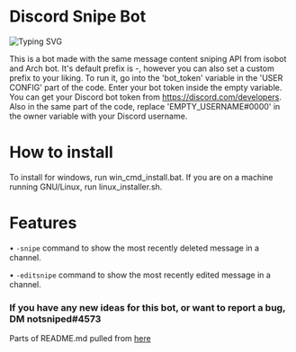 # Discord Snipe Bot
![Typing SVG](https://readme-typing-svg.herokuapp.com?color=%2336BCF7&lines=You+can+snipe+message+content;You+can+editsnipe+message+content)

This is a bot made with the same message content sniping API from isobot and Arch bot.
It's default prefix is -, however you can also set a custom prefix to your liking.
To run it, go into the 'bot_token' variable in the 'USER CONFIG' part of the code. Enter your bot
token inside the empty variable. You can get your Discord bot token from https://discord.com/developers.
Also in the same part of the code, replace 'EMPTY_USERNAME#0000' in the owner variable with your Discord username.

# How to install
To install for windows, run win_cmd_install.bat.
If you are on a machine running GNU/Linux, run linux_installer.sh.

# Features
• `-snipe` command to show the most recently deleted message in a channel.

• `-editsnipe` command to show the most recently edited message in a channel.

### If you have any new ideas for this bot, or want to report a bug, DM notsniped#4573
Parts of README.md pulled from [here](https://github.com/sniperking3335/heckerbot)
